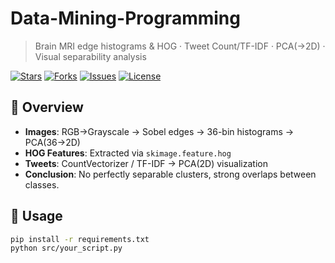# Data-Mining-Programming

> Brain MRI edge histograms & HOG · Tweet Count/TF-IDF · PCA(→2D) · Visual separability analysis

[![Stars](https://img.shields.io/github/stars/z1zw/Data-Mining-Programming?style=flat-square)](https://github.com/z1zw/Data-Mining-Programming/stargazers)
[![Forks](https://img.shields.io/github/forks/z1zw/Data-Mining-Programming?style=flat-square)](https://github.com/z1zw/Data-Mining-Programming/network/members)
[![Issues](https://img.shields.io/github/issues/z1zw/Data-Mining-Programming?style=flat-square)](https://github.com/z1zw/Data-Mining-Programming/issues)
[![License](https://img.shields.io/badge/license-MIT-green.svg?style=flat-square)](LICENSE)

## 📖 Overview
- **Images**: RGB→Grayscale → Sobel edges → 36-bin histograms → PCA(36→2D)
- **HOG Features**: Extracted via `skimage.feature.hog`
- **Tweets**: CountVectorizer / TF-IDF → PCA(2D) visualization
- **Conclusion**: No perfectly separable clusters, strong overlaps between classes.

## 🚀 Usage
```bash
pip install -r requirements.txt
python src/your_script.py


